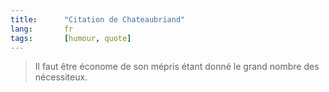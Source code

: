 ```yaml
---
title:      "Citation de Chateaubriand"
lang:       fr
tags:       [humour, quote]
---
```


> Il faut être économe de son mépris étant donné le grand nombre des nécessiteux.
